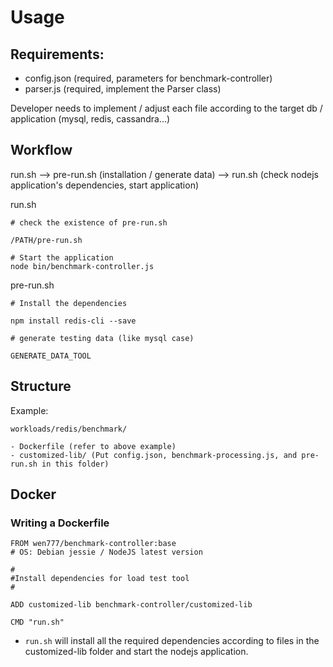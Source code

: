 # Usage

## Requirements:

* config.json (required, parameters for benchmark-controller)
* parser.js (required, implement the Parser class)

Developer needs to implement / adjust each file according to the target db / application (mysql, redis, cassandra...)

## Workflow

run.sh --> pre-run.sh (installation / generate data) --> run.sh (check nodejs application's dependencies, start application)

run.sh
```{shell}
# check the existence of pre-run.sh

/PATH/pre-run.sh

# Start the application
node bin/benchmark-controller.js
```

pre-run.sh

```{shell}
# Install the dependencies

npm install redis-cli --save

# generate testing data (like mysql case)

GENERATE_DATA_TOOL
```

## Structure

Example:

```
workloads/redis/benchmark/

- Dockerfile (refer to above example)
- customized-lib/ (Put config.json, benchmark-processing.js, and pre-run.sh in this folder)
```

## Docker

### Writing a Dockerfile

```
FROM wen777/benchmark-controller:base
# OS: Debian jessie / NodeJS latest version

#
#Install dependencies for load test tool
#

ADD customized-lib benchmark-controller/customized-lib

CMD "run.sh"
```

* `run.sh` will install all the required dependencies
according to files in the customized-lib folder and start the nodejs application.


